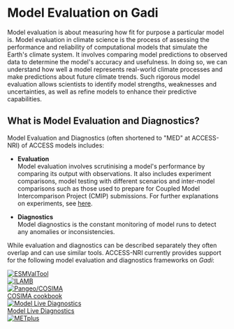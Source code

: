 # Model Evaluation on Gadi

Model evaluation is about measuring how fit for purpose a particular model is. Model evaluation in climate science is the process of assessing the performance and reliability of computational models that simulate the Earth's climate system. It involves comparing model predictions to observed data to determine the model's accuracy and usefulness. In doing so, we can understand how well a model represents real-world climate processes and make predictions about future climate trends. Such rigorous model evaluation allows scientists to identify model strengths, weaknesses and uncertainties, as well as refine models to enhance their predictive capabilities. 

## What is Model Evaluation and Diagnostics?

Model Evaluation and Diagnostics (often shortened to "MED" at ACCESS-NRI) of ACCESS models includes:

- **Evaluation**<br>
    Model evaluation involves scrutinising a model's performance by comparing its output with observations. It also includes experiment comparisons, model testing with different scenarios and inter-model comparisons such as those used to prepare for Coupled Model Intercomparison Project (CMIP) submissions. For further explanations on experiments, see [here](/about/user_support/#frequently-asked-questions-faq).

- **Diagnostics**<br>
    Model diagnostics is the constant monitoring of model runs to detect any anomalies or inconsistencies. 


While evaluation and diagnostics can be described separately they often overlap and can use similar tools. ACCESS-NRI currently provides support for the following model evaluation and diagnostics frameworks on <i>Gadi</i>:

<div class="card-container">
    <a href="/model_evaluation/evaluation_on_gadi/esmvaltool_workflow" class="vertical-card aspect-ratio2to1">
        <div class="card-image-container">
            <img src="../../assets/model_evaluation/logo_esmvaltool.png" alt="ESMValTool" class="img-cover"></img>
        </div>
        <!--<div class="card-text-container bold">ESMValTool</div> -->
    </a>
    <a href="/model_evaluation/evaluation_on_gadi/ilamb_workflow" class="vertical-card aspect-ratio2to1">
        <div class="card-image-container">
            <img src="../../assets/model_evaluation/logo_ilamb.png" alt="ILAMB" class="img-cover"></img>
        </div>
        <!-- <div class="card-text-container bold">ILAMB</div> -->
    </a>
    <a href="/model_evaluation/evaluation_on_gadi/cosima" class="vertical-card aspect-ratio2to1">
        <div class="card-image-container">
            <img src="../../assets/model_evaluation/logo_cosima.png" alt="Pangeo/COSIMA" class="img-cover"></img>
        </div>
        <div class="card-text-container bold">COSIMA cookbook</div>
    </a>
    <a href="/model_evaluation/evaluation_on_gadi/model_live_diagnostics" class="vertical-card aspect-ratio2to1">
        <div class="card-image-container">
            <img src="../../assets/model_evaluation/live_diagnostics/tutorial_image_4.png" alt="Model Live Diagnostics" class="img-contain white-background"></img>
        </div>
        <div class="card-text-container bold">Model Live Diagnostics</div>
    </a>
    <a href="/model_evaluation/evaluation_on_gadi/metplus" class="vertical-card aspect-ratio2to1">
        <div class="card-image-container">
            <img src="../../assets/model_evaluation/METplus_logo.png" alt="METplus" class="img-contain white-background"></img>
        </div>
        <!-- <div class="card-text-container bold">METplus</div> -->
    </a>
</div>
